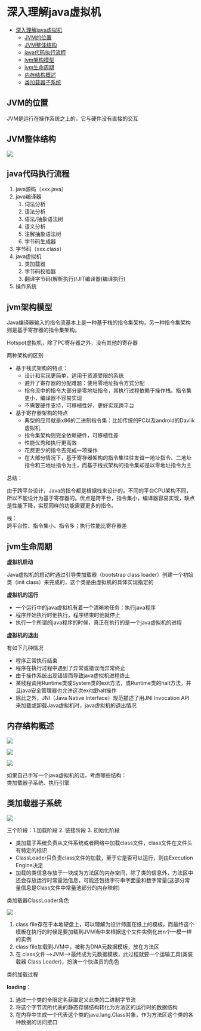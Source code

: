 # 深入理解java虚拟机

<!-- TOC -->

- [深入理解java虚拟机](#深入理解java虚拟机)
    - [JVM的位置](#jvm的位置)
    - [JVM整体结构](#jvm整体结构)
    - [java代码执行流程](#java代码执行流程)
    - [jvm架构模型](#jvm架构模型)
    - [jvm生命周期](#jvm生命周期)
    - [内存结构概述](#内存结构概述)
    - [类加载器子系统](#类加载器子系统)

<!-- /TOC -->

## JVM的位置

JVM是运行在操作系统之上的，它与硬件没有直接的交互

## JVM整体结构

![](.深入理解java虚拟机_images/5be5c15f.png)

## java代码执行流程

1. java源码（xxx.java）
2. java编译器
    1. 词法分析
    2. 语法分析
    3. 语法/抽象语法树
    4. 语义分析
    5. 注解抽象语法树
    6. 字节码生成器
3. 字节码（xxx.class）
4. java虚拟机
    1. 类加载器
    2. 字节码校验器
    3. 翻译字节码(解析执行)/JIT编译器(编译执行)
5. 操作系统

## jvm架构模型

Java编译器输入的指令流基本上是一种基于栈的指令集架构，另一种指令集架构则是基于寄存器的指令集架构。

Hotspot虚拟机，除了PC寄存器之外，没有其他的寄存器

两种架构的区别

- 基于栈式架构的特点：
    - 设计和实现更简单，适用于资源受限的系统
    - 避开了寄存器的分配难题：使用零地址指令方式分配
    - 指令流中的指令大部分是零地址指令，其执行过程依赖于操作栈。指令集更小，编译器不容易实现
    - 不需要硬件支持，可移植性好，更好实现跨平台
- 基于寄存器架构的特点
    - 典型的应用就是x86的二进制指令集：比如传统的PC以及android的Davlik虚拟机
    - 指令集架构则完全依赖硬件，可移植性差
    - 性能优秀和执行更高效
    - 花费更少的指令去完成一项操作
    - 在大部分情况下，基于寄存器架构的指令集往往友谊一地址指令、二地址指令和三地址指令为主，而基于栈式架构的指令集却是以零地址指令为主

总结：

由于跨平台设计，Java的指令都是根据栈来设计的。不同的平台CPU架构不同，所以不能设计为基于寄存器的。优点是跨平台，指令集小，编译器容易实现，缺点是性能下降，实现同样的功能需要更多的指令。

栈：  
跨平台性、指令集小、指令多；执行性能比寄存器差


## jvm生命周期

**虚拟机启动**

Java虚拟机的启动时通过引导类加载器（bootstrap class loader）创建一个初始类（init class）来完成的，这个类是由虚拟机的具体实现指定的

**虚拟机的运行**

- 一个运行中的java虚拟机有着一个清晰地任务：执行java程序
- 程序开始执行时他执行，程序结束时他就停止
- 执行一个所谓的java程序的时候，真正在执行的是一个java虚拟机的进程

**虚拟机的退出**

有如下几种情况
- 程序正常执行结束
- 程序在执行过程中遇到了异常或错误而异常终止
- 由于操作系统出现错误而导致java虚拟机进程终止
- 某线程调用Runtime类或System类的exit方法，或Runtime类的halt方法，并且java安全管理器也允许这次exit或halt操作
- 除此之外，JNI（Java Native Interface）规范描述了用JNI Invocation API 来加载或卸载Java虚拟机时，java虚拟机的退出情况

## 内存结构概述

![](.深入理解java虚拟机_images/5be5c15f.png)

![](.深入理解java虚拟机_images/c32cf534.png)

![](.深入理解java虚拟机_images/af977812.png)

如果自己手写一个java虚拟机的话，考虑哪些结构：  
类加载器子系统、执行引擎

## 类加载器子系统

![](.深入理解java虚拟机_images/8382275f.png)

三个阶段：1.加载阶段 2. 链接阶段 3. 初始化阶段

- 类加载子系统负责从文件系统或者网络中加载class文件，class文件在文件头有特定的标识
- ClassLoader只负责class文件的加载，至于它是否可以运行，则由Execution  Engine决定
- 加载的类信息存放于一块成为方法区的内存空间，除了类的信息外，方法区中还会存放运行时常量池信息，可能还包括字符串字面量和数字常量(这部分常量信息是Class文件中常量池部分的内存映射)

类加载器ClassLoader角色

![](.深入理解java虚拟机_images/1bc99008.png)

1. class file存在于本地硬盘上，可以理解为设计师画在纸上的模板，而最终这个模板在执行的时候是要加载到JVM当中来根据这个文件实例化出n个一模一样的实例
2. class file加载到JVM中，被称为DNA元数据模板，放在方法区
3. 在.class文件-->JVM-->最终成为元数据模板，此过程就要一个运输工具(类装载器 Class Loader)，扮演一个快递员的角色

类的加载过程

**loading**：

1. 通过一个类的全限定名获取定义此类的二进制字节流
2. 将这个字节流所代表的静态存储结构转化为方法区的运行时的数据结构
3. 在内存中生成一个代表这个类的java.lang.Class对象，作为方法区这个类的各种数据的访问接口
